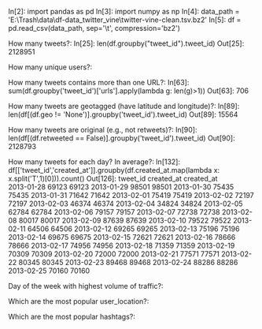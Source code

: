 In[2]: import pandas as pd
In[3]: import numpy as np
In[4]: data_path = 'E:\\Trash\data\\df-data_twitter_vine\\twitter-vine-clean.tsv.bz2'
In[5]: df = pd.read_csv(data_path, sep='\t', compression='bz2')


How many tweets?:
In[25]: len(df.groupby("tweet_id").tweet_id)
Out[25]: 2128951

How many unique users?:


How many tweets contains more than one URL?:
In[63]: sum(df.groupby('tweet_id')['urls'].apply(lambda g: len(g)>1))
Out[63]: 706

How many tweets are geotagged (have latitude and longitude)?:
In[89]: len(df[(df.geo != 'None')].groupby('tweet_id').tweet_id)
Out[89]: 15564

How many tweets are original (e.g., not retweets)?:
In[90]: len(df[(df.retweeted == False)].groupby('tweet_id').tweet_id)
Out[90]: 2128793

How many tweets for each day? In average?:
In[132]: df[['tweet_id','created_at']].groupby(df.created_at.map(lambda x: x.split('T',1)[0])).count()
Out[126]: 
            tweet_id  created_at
created_at                      
2013-01-28     69123       69123
2013-01-29     98501       98501
2013-01-30     75435       75435
2013-01-31     71642       71642
2013-02-01     75419       75419
2013-02-02     72197       72197
2013-02-03     46374       46374
2013-02-04     34824       34824
2013-02-05     62784       62784
2013-02-06     79157       79157
2013-02-07     72738       72738
2013-02-08     80017       80017
2013-02-09     87639       87639
2013-02-10     79522       79522
2013-02-11     64506       64506
2013-02-12     69265       69265
2013-02-13     75196       75196
2013-02-14     69675       69675
2013-02-15     72621       72621
2013-02-16     78666       78666
2013-02-17     74956       74956
2013-02-18     71359       71359
2013-02-19     70309       70309
2013-02-20     72000       72000
2013-02-21     77571       77571
2013-02-22     80345       80345
2013-02-23     89468       89468
2013-02-24     88286       88286
2013-02-25     70160       70160


Day of the week with highest volume of traffic?:


Which are the most popular user_location?:


Which are the most popular hashtags?:

